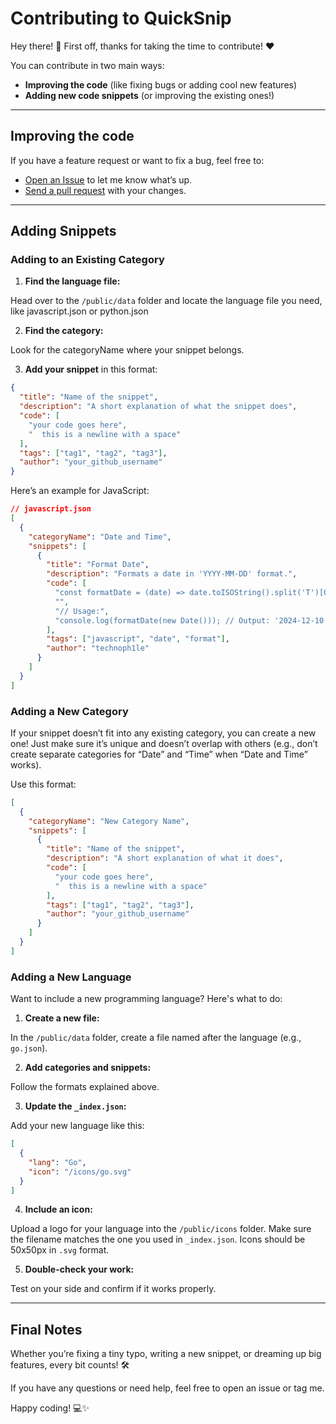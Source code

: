 # Contributing to QuickSnip

Hey there! 👋 First off, thanks for taking the time to contribute! ❤️

You can contribute in two main ways:

- **Improving the code** (like fixing bugs or adding cool new features)
- **Adding new code snippets** (or improving the existing ones!)

---

## Improving the code

If you have a feature request or want to fix a bug, feel free to:

- [Open an Issue](https://github.com/dostonnabotov/sass-template/issues) to let me know what’s up.
- [Send a pull request](https://github.com/dostonnabotov/sass-template/pulls) with your changes.

---

## Adding Snippets

### Adding to an Existing Category

1. **Find the language file:**

Head over to the `/public/data` folder and locate the language file you need, like javascript.json or python.json

2. **Find the category:** 

Look for the categoryName where your snippet belongs.

3. **Add your snippet** in this format:

```json
{
  "title": "Name of the snippet",
  "description": "A short explanation of what the snippet does",
  "code": [
    "your code goes here",
    "  this is a newline with a space"
  ],
  "tags": ["tag1", "tag2", "tag3"],
  "author": "your_github_username"
}
```

Here’s an example for JavaScript:

```json
// javascript.json
[
  {
    "categoryName": "Date and Time",
    "snippets": [
      {
        "title": "Format Date",
        "description": "Formats a date in 'YYYY-MM-DD' format.",
        "code": [
          "const formatDate = (date) => date.toISOString().split('T')[0];",
          "",
          "// Usage:",
          "console.log(formatDate(new Date())); // Output: '2024-12-10'"
        ],
        "tags": ["javascript", "date", "format"],
        "author": "technoph1le"
      }
    ]
  }
]
```

### Adding a New Category

If your snippet doesn’t fit into any existing category, you can create a new one! Just make sure it’s unique and doesn’t overlap with others (e.g., don’t create separate categories for “Date” and “Time” when “Date and Time” works).

Use this format:

```json
[
  {
    "categoryName": "New Category Name",
    "snippets": [
      {
        "title": "Name of the snippet",
        "description": "A short explanation of what it does",
        "code": [
          "your code goes here",
          "  this is a newline with a space"
        ],
        "tags": ["tag1", "tag2", "tag3"],
        "author": "your_github_username"
      }
    ]
  }
]
```

### Adding a New Language

Want to include a new programming language? Here's what to do:

1. **Create a new file:**

In the `/public/data` folder, create a file named after the language (e.g., `go.json`).

2. **Add categories and snippets:**

Follow the formats explained above.

3. **Update the `_index.json`:**

Add your new language like this:

```json
[
  {
    "lang": "Go",
    "icon": "/icons/go.svg"
  }
]
```

4. **Include an icon:**

Upload a logo for your language into the `/public/icons` folder. Make sure the filename matches the one you used in `_index.json`. Icons should be 50x50px in `.svg` format.

5. **Double-check your work:**

Test on your side and confirm if it works properly. 

---

## Final Notes

Whether you’re fixing a tiny typo, writing a new snippet, or dreaming up big features, every bit counts! 🛠️

If you have any questions or need help, feel free to open an issue or tag me.

Happy coding! 💻✨
